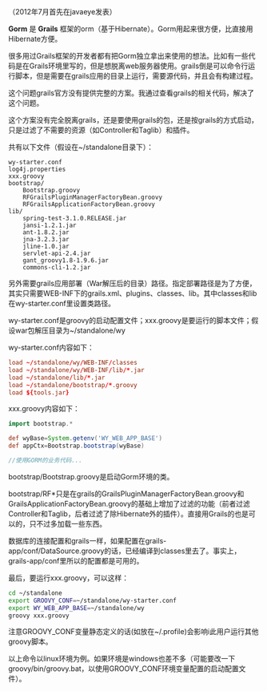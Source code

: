 （2012年7月首先在javaeye发表）

**Gorm** 是 **Grails** 框架的orm（基于Hibernate）。Gorm用起来很方便，比直接用Hibernate方便。

很多用过Grails框架的开发者都有把Gorm独立拿出来使用的想法。比如有一些代码是在Grails环境里写的，但是想脱离web服务器使用。grails倒是可以命令行运行脚本，但是需要在grails应用的目录上运行，需要源代码，并且会有构建过程。

这个问题grails官方没有提供完整的方案。我通过查看grails的相关代码，解决了这个问题。


这个方案没有完全脱离grails，还是要使用grails的包，还是按grails的方式启动，只是过滤了不需要的资源（如Controller和Taglib）和插件。


共有以下文件（假设在~/standalone目录下）：


```tree
wy-starter.conf
log4j.properties
xxx.groovy
bootstrap/
    Bootstrap.groovy
    RFGrailsPluginManagerFactoryBean.groovy
    RFGrailsApplicationFactoryBean.groovy
lib/
    spring-test-3.1.0.RELEASE.jar
    jansi-1.2.1.jar
    ant-1.8.2.jar
    jna-3.2.3.jar
    jline-1.0.jar
    servlet-api-2.4.jar
    gant_groovy1.8-1.9.6.jar
    commons-cli-1.2.jar
```


另外需要grails应用部署（War解压后的目录）路径。指定部署路径是为了方便，其实只需要WEB-INF下的grails.xml、plugins、classes、lib。其中classes和lib在wy-starter.conf里设置类路径。

 
wy-starter.conf是groovy的启动配置文件；xxx.groovy是要运行的脚本文件；假设war包解压目录为~/standalone/wy
 
wy-starter.conf内容如下：

```conf
load ~/standalone/wy/WEB-INF/classes
load ~/standalone/wy/WEB-INF/lib/*.jar
load ~/standalone/lib/*.jar
load ~/standalone/bootstrap/*.groovy
load ${tools.jar}
```

xxx.groovy内容如下：

```groovy
import bootstrap.*

def wyBase=System.getenv('WY_WEB_APP_BASE')
def appCtx=Bootstrap.bootstrap(wyBase)

//使用GORM的业务代码...
```

bootstrap/Bootstrap.groovy是启动Gorm环境的类。


bootstrap/RF*只是在grails的GrailsPluginManagerFactoryBean.groovy和GrailsApplicationFactoryBean.groovy的基础上增加了过滤的功能（前者过滤Controller和Taglib，后者过滤了除Hibernate外的插件）。直接用Grails的也是可以的，只不过多加载一些东西。


数据库的连接配置和grails一样，如果配置在grails-app/conf/DataSource.groovy的话，已经编译到classes里去了。事实上，grails-app/conf里所以的配置都是可用的。


最后，要运行xxx.groovy，可以这样：


```sh
cd ~/standalone
export GROOVY_CONF=~/standalone/wy-starter.conf
export WY_WEB_APP_BASE=~/standalone/wy
groovy xxx.groovy
```
 
注意GROOVY_CONF变量静态定义的话(如放在~/.profile)会影响i此用户运行其他groovy脚本。

以上命令以linux环境为例。如果环境是windows也差不多（可能要改一下groovy/bin/groovy.bat，以使用GROOVY_CONF环境变量配置的启动配置文件）。
